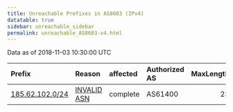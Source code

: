 ```yaml
---
title: Unreachable Prefixes in AS8603 (IPv4)
datatable: true
sidebar: unreachable_sidebar
permalink: unreachable_AS8603-v4.html
---
```


Data as of 2018-11-03 10:30:00 UTC


<div class="datatable-begin"></div>

| Prefix                                                   | Reason                                                                                                | affected   | Authorized AS   |   MaxLength | Anchor                                         |   unreachable /24s |
|:---------------------------------------------------------|:------------------------------------------------------------------------------------------------------|:-----------|:----------------|------------:|:-----------------------------------------------|-------------------:|
| [185.62.102.0/24](https://stat.ripe.net/185.62.102.0/24) | [INVALID ASN](https://rpki-validator.ripe.net/announcement-preview?asn=AS8603&prefix=185.62.102.0/24) | complete   | AS61400         |          23 | [RIPE](unreachable_RIPE_NCC_RPKI_Root-v4.html) |                  1 |

<div class="datatable-end"></div>